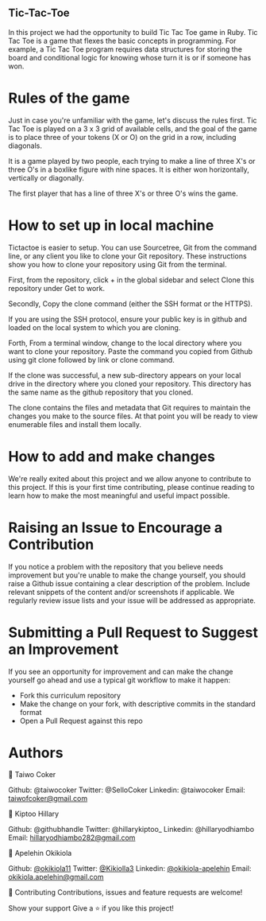 ## Tic-Tac-Toe

In this project we had the opportunity to build Tic Tac Toe game in Ruby. Tic Tac Toe is a game that flexes the basic concepts in programming. For example, a Tic Tac Toe program requires data structures for storing the board and conditional logic for knowing whose turn it is or if someone has won.

# Rules of the game

Just in case you're unfamiliar with the game, let's discuss the rules first. Tic Tac Toe is played on a 3 x 3 grid of available cells, and the goal of the game is to place three of your tokens (X or O) on the grid in a row, including diagonals.

It is a game played by two people, each trying to make a line of three X's or three O's in a boxlike figure with nine spaces. It is either won horizontally, vertically or diagonally.

The first player that has a line of three X's or three O's wins the game.

# How to set up in local machine

Tictactoe is easier to setup. You can use Sourcetree, Git from the command line, or any client you like to clone your Git repository. These instructions show you how to clone your repository using Git from the terminal. 

First, from the repository, click + in the global sidebar and select Clone this repository under Get to work.

Secondly, Copy the clone command (either the SSH format or the HTTPS).

If you are using the SSH protocol, ensure your public key is in github and loaded on the local system to which you are cloning.

Forth, From a terminal window, change to the local directory where you want to clone your repository. Paste the command you copied from Github using git clone followed by link or clone command.

If the clone was successful, a new sub-directory appears on your local drive in the directory where you cloned your repository. This directory has the same name as the github repository that you cloned.

The clone contains the files and metadata that Git requires to maintain the changes you make to the source files. At that point you will be ready to view enumerable files and install them locally.

# How to add and make changes

We're really exited about this project and we allow anyone to contribute to this project. If this is your first time contributing, please continue reading to learn how to make the most meaningful and useful impact possible.

# Raising an Issue to Encourage a Contribution

If you notice a problem with the repository that you believe needs improvement but you're unable to make the change yourself, you should raise a Github issue containing a clear description of the problem. Include relevant snippets of the content and/or screenshots if applicable. We regularly review issue lists and your issue will be addressed as appropriate.

# Submitting a Pull Request to Suggest an Improvement

If you see an opportunity for improvement and can make the change yourself go ahead and use a typical git workflow to make it happen:

- Fork this curriculum repository
- Make the change on your fork, with descriptive commits in the standard format
- Open a Pull Request against this repo

# Authors

👤 Taiwo Coker

Github: @taiwocoker
Twitter: @SelloCoker
Linkedin: @taiwocoker
Email: taiwofcoker@gmail.com

👤 Kiptoo Hillary

Github: @githubhandle
Twitter: @hillarykiptoo_
Linkedin: @hillaryodhiambo
Email: hillaryodhiambo282@gmail.com

👤 Apelehin Okikiola

Github: [@okikiola11](https://github.com/okikiola11)
Twitter: [@Kikiolla3](https://twitter.com/Kikiolla3)
Linkedin: [@okikiola-apelehin](https://www.linkedin.com/in/okikiola-apelehin-459008122/)
Email: okikiola.apelehin@gmail.com


🤝 Contributing Contributions, issues and feature requests are welcome!

Show your support Give a ⭐️ if you like this project!
